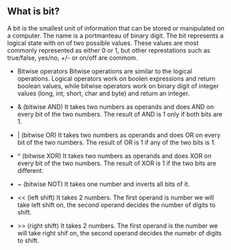 ## What is bit?
A bit is the smallest unit of information that can be stored or manipulated on a computer. The name is a portmanteau of binary digit. The bit represents a logical state with on of two possible values. These values are most commonly represented as either 0 or 1, but other represtations such as true/false, yes/no, +/- or on/off are commom.


- Bitwise operators
Bitwise operations are similar to the logical operations. Logical operators work on boolen expressions and return boolean values, while bitwise operators work on binary digit of integer values (long, int, short, char and byte) and return an integer.


- & (bitwise AND)
It takes two numbers as operands and does AND on every bit of the two numbers. The result of AND is 1 only if both bits are 1.

- | (bitwise OR)
It takes two numbers as operands and does OR on every bit of the two numbers. The result of OR is 1 if any of the two bits is 1.

- ^ (bitwise XOR)
It takes two numbers as operands and does XOR on every bit of the two numbers. The result of XOR is 1 if the two bits are different.

- ~ (bitwise NOT)
It takes one number and inverts all bits of it.

- << (left shift)
It takes 2 numbers. The first operand is number we will take left shift on, the second operand decides the number of digits to shift.

- \>> (right shift)
It takes 2 numbers. The first operand is the number we will take right shif on, the second operand decides the numebr of digits to shift.

